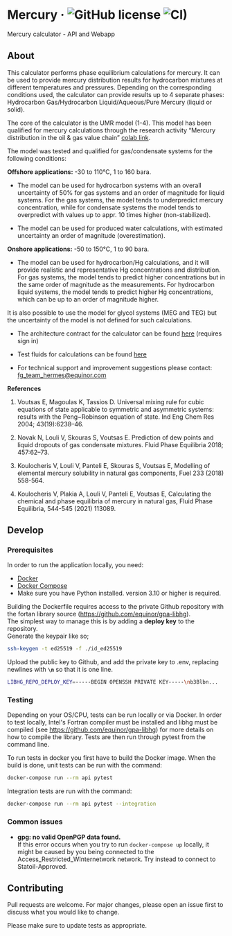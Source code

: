 # Mercury &middot; ![GitHub license](https://img.shields.io/badge/license-MIT-blue.svg) ![CI)](https://github.com/equinor/mercury/actions/workflows/on-push-main-branch.yaml/badge.svg)

Mercury calculator - API and Webapp

## About

This calculator performs phase equilibrium calculations for mercury. It can be used to provide mercury distribution results for hydrocarbon mixtures at different temperatures and pressures. Depending on the corresponding conditions used, the calculator can provide results up to 4 separate phases: Hydrocarbon Gas/Hydrocarbon Liquid/Aqueous/Pure Mercury (liquid or solid).

The core of the calculator is the UMR model (1-4). This model has been qualified for mercury calculations through the research activity “Mercury distribution in the oil & gas value chain” [colab link](https://colab.equinor.com/technologies/75C06E9B-49E4-4746-940E-EE6E33ED7F3E/summary).

The model was tested and qualified for gas/condensate systems for the following conditions:

**Offshore applications:** -30 to 110°C, 1 to 160 bara.

- The model can be used for hydrocarbon systems with an overall uncertainty of 50% for gas systems and an order of magnitude for liquid systems. For the gas systems, the model tends to underpredict mercury concentration, while for condensate systems the model tends to overpredict with values up to appr. 10 times higher (non-stabilized).

- The model can be used for produced water calculations, with estimated uncertainty an order of magnitude (overestimation).

**Onshore applications:** -50 to 150°C, 1 to 90 bara.

- The model can be used for hydrocarbon/Hg calculations, and it will provide realistic and representative Hg concentrations and distribution. For gas systems, the model tends to predict higher concentrations but in the same order of magnitude as the measurements. For hydrocarbon liquid systems, the model tends to predict higher Hg concentrations, which can be up to an order of magnitude higher.

It is also possible to use the model for glycol systems (MEG and TEG) but the uncertainty of the model is not defined for such calculations.

- The architecture contract for the calculator can be found [here](https://github.com/equinor/architecturecontract/blob/master/contracts/Mercury.md) (requires sign in)

- Test fluids for calculations can be found [here](https://github.com/equinor/mercury/blob/main/api/src/tests/test_data/multiflash_data.py)

- For technical support and improvement suggestions please contact: fg_team_hermes@equinor.com

**References**

1. Voutsas E, Magoulas K, Tassios D. Universal mixing rule for cubic equations of state applicable to symmetric and asymmetric systems: results with the Peng−Robinson equation of state. Ind Eng Chem Res 2004; 43(19):6238–46.

2. Novak N, Louli V, Skouras S, Voutsas E. Prediction of dew points and liquid dropouts of gas condensate mixtures. Fluid Phase Equilibria 2018; 457:62–73.

3. Koulocheris V, Louli V, Panteli E, Skouras S, Voutsas E, Modelling of elemental mercury solubility in natural gas components, Fuel 233 (2018) 558-564.

4. Koulocheris V, Plakia A, Louli V, Panteli E, Voutsas E, Calculating the chemical and phase equilibria of mercury in natural gas, Fluid Phase Equilibria, 544-545 (2021) 113089.

## Develop

### Prerequisites

In order to run the application locally, you need:

- [Docker](https://www.docker.com/)
- [Docker Compose](https://docs.docker.com/compose/)
- Make sure you have Python installed. version 3.10 or higher is required.

Building the Dockerfile requires access to the private Github repository with the fortan library source (https://github.com/equinor/gpa-libhg).  
The simplest way to manage this is by adding a **deploy key** to the repository.  
Generate the keypair like so;

```bash
ssh-keygen -t ed25519 -f ./id_ed25519
```

Upload the public key to Github, and add the private key to .env, replacing newlines with **`\n`** so that it is one line.

```bash
LIBHG_REPO_DEPLOY_KEY=-----BEGIN OPENSSH PRIVATE KEY-----\nb3Blbn...
```

### Testing

Depending on your OS/CPU, tests can be run locally or via Docker. In order to test locally, Intel's Fortran compiler
must be installed and libhg must be compiled (see https://github.com/equinor/gpa-libhg) for more details on how to
compile the library. Tests are then run through pytest from the command line.

To run tests in docker you first have to build the Docker image. When the build is done, unit tests can be run with the
command:

```bash
docker-compose run --rm api pytest
```

Integration tests are run with the command:

```bash
docker-compose run --rm api pytest --integration
```

### Common issues

- <b>gpg: no valid OpenPGP data found.</b><br>
  If this error occurs when you try to run `docker-compose up` locally, it might be caused by you being connected to the Access_Restricted_WInternetwork network. Try instead to connect to Statoil-Approved.

<a id="Contributing"></a>

## Contributing

Pull requests are welcome. For major changes, please open an issue first to discuss what you would like to change.

Please make sure to update tests as appropriate.
